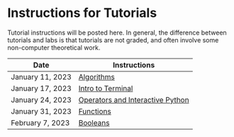 # Instructions for Tutorials
Tutorial instructions will be posted here. In general, the difference between tutorials and labs is that tutorials are not graded, and often involve some non-computer theoretical work.

| Date             | Instructions                                        |
| ---------------- | --------------------------------------------------- |
| January 11, 2023 | [Algorithms](01-algorithms.md)                      |
| January 17, 2023 | [Intro to Terminal](02-intro_to_terminal.md)        |
| January 24, 2023 | [Operators and Interactive Python](03-operators.md) |
| January 31, 2023 | [Functions](04-functions.md)                        |
| February 7, 2023 | [Booleans](05-booleans.md)                          |